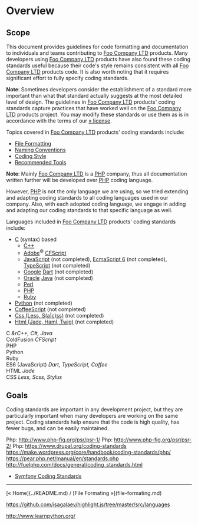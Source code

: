 # Overview

## Scope

This document provides guidelines for code formatting and documentation to individuals and teams contributing to [Foo Company LTD](http://company.foo/) products. Many developers using [Foo Company LTD](http://company.foo/) products have also found these coding standards useful because their code's style remains consistent with all [Foo Company LTD](http://company.foo/) products code. It is also worth noting that it requires significant effort to fully specify coding standards.

**Note**: Sometimes developers consider the establishment of a standard more important than what that standard actually suggests at the most detailed level of design. The guidelines in [Foo Company LTD](http://company.foo/) products' coding standards capture practices that have worked well on the [Foo Company LTD](http://company.foo/) products project. You may modify these standards or use them as is in accordance with the terms of our [» license](https://github.com/itmc/docs-license/new-bsd.md).

Topics covered in [Foo Company LTD](http://company.foo/) products' coding standards include:

* [File Formatting](file-formating.md)
* [Naming Conventions](naming-conventions.md)
* [Coding Style](coding-style.md)
* [Recommended Tools](recommended-tools.md)

**Note**: Mainly [Foo Company LTD](http://company.foo/) is a [PHP](http://php.net/) company, thus all documentation written further will be developed over [PHP](http://php.net/) coding language.

However, [PHP](http://php.net/) is not the only language we are using, so we tried extending and adapting coding standards to all coding languages used in our company. Also, with each adopted coding language, we engage in adding and adapting our coding standards to that specific language as well.

Languages included in [Foo Company LTD](http://company.foo/) products' coding standards include:

* [C](https://en.wikipedia.org/wiki/List_of_C-family_programming_languages) (syntax) based
  * [C++](/#/coding-standars/c)
  * [Adobe](http://www.adobe.com/products/coldfusion-family.html)<sup>&copy;</sup> [CFScript](https://github.com/adamcameron/cfscript/blob/master/cfscript.md)
  * [JavaScript](part/js/overview.md) (not completed), [EcmaScript 6](https://github.com/lukehoban/es6features) (not completed), [TypeScript](http://todo) (not completed)
  * [Google](http://code.google.com/p/dart/) [Dart](part/dart/overview.md) (not completed)
  * [Oracle](https://www.oracle.com/java/index.html) [Java](part/java/overview.md) (not completed)
  * [Perl](http://todo)
  * [PHP](http://php.net)
  * [Ruby](http://ruby.com)
* [Python](part/py/overview.md) (not completed)
* [CoffeeScript](part/coffee/overview.md) (not completed)
* [Css (Less, S(a|c)ss)](part/css/overview.md) (not completed)
* [Html (Jade, Haml, Twig)](part/html/overview.md) (not completed)

<dl>
    <dt>C <i>&r<span>C++, C#, Java</i></dt>
    <dt>ColdFusion <i>CFScript</i></dt>
    <dt>PHP</dt>
    <dt>Python</dt>
    <dt>Ruby</dt>
    <dt>ES6 (JavaScript) <i>Dart, TypeScript, Coffee</i></dt>
    <dt>HTML <i>Jade</i></dt>
    <dt>CSS <i>Less, Scss, Stylus</i></dt>
</dl>


## Goals
Coding standards are important in any development project, but they are particularly important when many developers are working on the same project. Coding standards help ensure that the code is high quality, has fewer bugs, and can be easily maintained.


Php: http://www.php-fig.org/psr/psr-1/
Php: http://www.php-fig.org/psr/psr-2/
Php: https://www.drupal.org/coding-standards
https://make.wordpress.org/core/handbook/coding-standards/php/
https://pear.php.net/manual/en/standards.php
http://fuelphp.com/docs/general/coding_standards.html
* [Symfony Coding Standards](http://symfony.com/doc/current/contributing/code/standards.html)

<hr />
[&laquo; Home](../README.md) / [File Formating &raquo;](file-formating.md)


https://github.com/isagalaev/highlight.js/tree/master/src/languages

http://www.learnpython.org/
